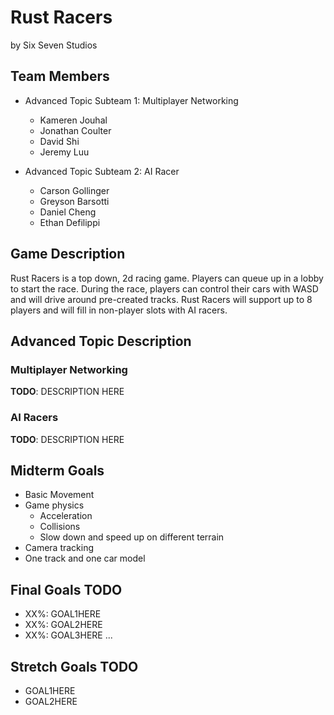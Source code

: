 # Rust Racers

by Six Seven Studios

## Team Members

* Advanced Topic Subteam 1: Multiplayer Networking
  * Kameren Jouhal
  * Jonathan Coulter
  * David Shi
  * Jeremy Luu

* Advanced Topic Subteam 2: AI Racer
  * Carson Gollinger
  * Greyson Barsotti
  * Daniel Cheng
  * Ethan Defilippi

## Game Description

Rust Racers is a top down, 2d racing game. Players can queue up in a lobby to start the race. During the race, players can control their cars with WASD and will drive around pre-created tracks. Rust Racers will support up to 8 players and will fill in non-player slots with AI racers.

## Advanced Topic Description

### Multiplayer Networking

**TODO**: DESCRIPTION HERE

### AI Racers

**TODO**: DESCRIPTION HERE

## Midterm Goals

* Basic Movement
* Game physics
  * Acceleration
  * Collisions
  * Slow down and speed up on different terrain
* Camera tracking
* One track and one car model

## Final Goals **TODO**

* XX%: GOAL1HERE
* XX%: GOAL2HERE
* XX%: GOAL3HERE
...

## Stretch Goals **TODO**

* GOAL1HERE
* GOAL2HERE
